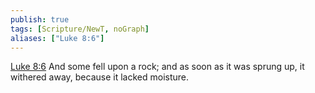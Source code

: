 ```yaml
---
publish: true
tags: [Scripture/NewT, noGraph]
aliases: ["Luke 8:6"]
---
```

[Luke 8:6](https://churchofjesuschrist.org/study/scriptures/nt/luke/8?lang=eng&id=p6#p6) And some fell upon a rock; and as soon as it was sprung up, it withered away, because it lacked moisture.
